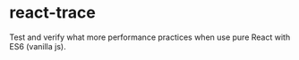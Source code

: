 # react-trace
Test and verify what more performance practices when use pure React with ES6 (vanilla js).
